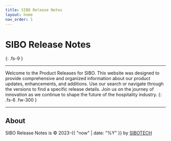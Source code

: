 ```yaml
---
title: SIBO Release Notes
layout: home
nav_order: 1
---
```


# SIBO Release Notes
{: .fs-9 }

---

Welcome to the Product Releases for SIBO.
This website was designed to provide comprehensive and organized information about our product updates, enhancements, and additions.
Use our search or navigate through the versions to find a specific release details.
Join us on the journey of innovation as we continue to shape the future of the hospitality industry.
{: .fs-6 .fw-300 }

---
## About

SIBO Release Notes is &copy; 2023-{{ "now" | date: "%Y" }} by [SIBOTECH](https://sibotech.io)